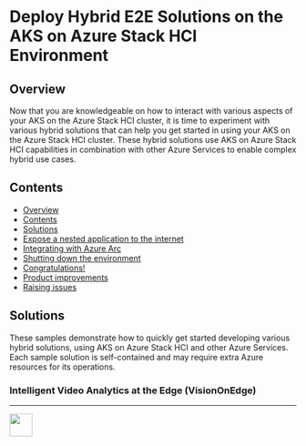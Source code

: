 Deploy Hybrid E2E Solutions on the AKS on Azure Stack HCI Environment
==============
Overview
-----------
Now that you are knowledgeable on how to interact with various aspects of your AKS on the Azure Stack HCI cluster, it is time to experiment with various hybrid solutions that can help you get started in using your AKS on the Azure Stack HCI cluster. These hybrid solutions use AKS on Azure Stack HCI capabilities in combination with other Azure Services to enable complex hybrid use cases.

Contents
-----------
- [Overview](#overview)
- [Contents](#contents)
- [Solutions](#deploying-a-simple-linux-application)
- [Expose a nested application to the internet](#expose-a-nested-application-to-the-internet)
- [Integrating with Azure Arc](#integrating-with-azure-arc)
- [Shutting down the environment](#shutting-down-the-environment)
- [Congratulations!](#congratulations)
- [Product improvements](#product-improvements)
- [Raising issues](#raising-issues)

Solutions
-----------

These samples demonstrate how to quickly get started developing various hybrid solutions, using AKS on Azure Stack HCI and other Azure Services. Each sample solution is self-contained and may require extra Azure resources for its operations.

### Intelligent Video Analytics at the Edge (VisionOnEdge)
*******************************************************************************************************

<img src="../media/VoEBox.gif" width="40" height="40" />